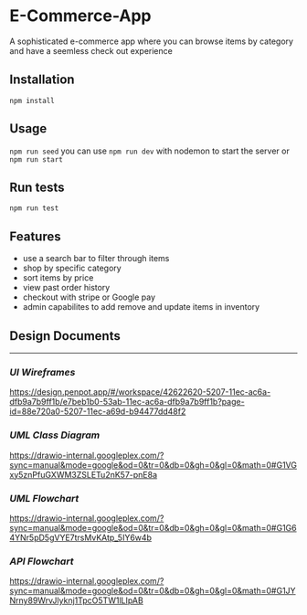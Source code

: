 # E-Commerce-App
A sophisticated e-commerce app where you can browse items by category and have a seemless check out experience

## Installation
```npm install```

## Usage
```npm run seed```
you can use ```npm run dev``` with nodemon to start the server
or ```npm run start```

## Run tests
```npm run test```

## Features
- use a search bar to filter through items
- shop by specific category
- sort items by price
- view past order history
- checkout with stripe or Google pay
- admin capabilites to add remove and update items in inventory
## Design Documents
---
### ***UI Wireframes***
https://design.penpot.app/#/workspace/42622620-5207-11ec-ac6a-dfb9a7b9ff1b/e7beb1b0-53ab-11ec-ac6a-dfb9a7b9ff1b?page-id=88e720a0-5207-11ec-a69d-b94477dd48f2

### ***UML Class Diagram***
https://drawio-internal.googleplex.com/?sync=manual&mode=google&od=0&tr=0&db=0&gh=0&gl=0&math=0#G1VGxy5znPfuGXWM3ZSLETu2nK57-pnE8a

### ***UML Flowchart***
https://drawio-internal.googleplex.com/?sync=manual&mode=google&od=0&tr=0&db=0&gh=0&gl=0&math=0#G1G64YNr5pD5gVYE7trsMvKAtp_5IY6w4b

### ***API Flowchart***
https://drawio-internal.googleplex.com/?sync=manual&mode=google&od=0&tr=0&db=0&gh=0&gl=0&math=0#G1JYNrny89WrvJlyknj1TpcO5TW1lLIpAB

